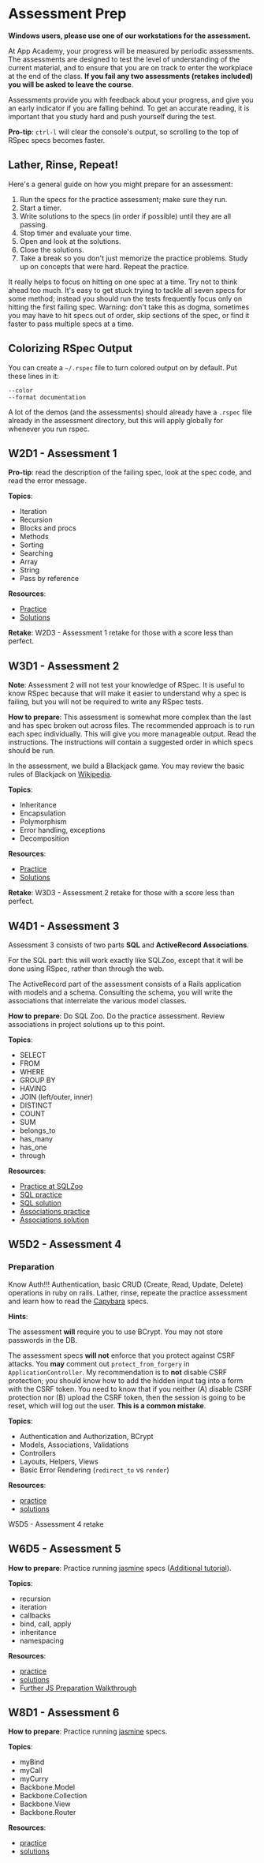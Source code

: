 # Assessment Prep

**Windows users, please use one of our workstations for the
assessment.**

At App Academy, your progress will be measured by periodic
assessments. The assessments are designed to test the level of
understanding of the current material, and to ensure that you are on
track to enter the workplace at the end of the class. **If you fail
any two assessments (retakes included) you will be asked to leave the
course**.

Assessments provide you with feedback about your progress, and give
you an early indicator if you are falling behind. To get an accurate
reading, it is important that you study hard and push yourself during
the test.

**Pro-tip**: `ctrl-l` will clear the console's output, so
scrolling to the top of RSpec specs becomes faster.

## Lather, Rinse, Repeat!

Here's a general guide on how you might prepare for an assessment:

1. Run the specs for the practice assessment; make sure they run.
2. Start a timer.
3. Write solutions to the specs (in order if possible) until they are
   all passing.
4. Stop timer and evaluate your time.
5. Open and look at the solutions.
6. Close the solutions.
7. Take a break so you don't just memorize the practice
   problems. Study up on concepts that were hard. Repeat the practice.

It really helps to focus on hitting on one spec at a time. Try not to
think ahead too much. It's easy to get stuck trying to tackle all
seven specs for some method; instead you should run the tests
frequently focus only on hitting the first failing spec. Warning:
don't take this as dogma, sometimes you may have to hit specs out of
order, skip sections of the spec, or find it faster to pass multiple
specs at a time.

## Colorizing RSpec Output

You can create a `~/.rspec` file to turn colored output on by
default. Put these lines in it:

```
--color
--format documentation
```

A lot of the demos (and the assessments) should already have a
`.rspec` file already in the assessment directory, but this will apply
globally for whenever you run rspec.

## W2D1 - Assessment 1

**Pro-tip**: read the description of the failing spec, look at the
spec code, and read the error message.

**Topics**:

* Iteration
* Recursion
* Blocks and procs
* Methods
* Sorting
* Searching
* Array
* String
* Pass by reference

**Resources**:

* [Practice][a1]
* [Solutions][a1-soln]

[a1]: ./a01-practice
[a1-soln]: ./a01-practice-soln

**Retake**: W2D3 - Assessment 1 retake for those with a score less
than perfect.

## W3D1 - Assessment 2

**Note**: Assessment 2 will not test your knowledge of RSpec. It is
useful to know RSpec because that will make it easier to understand
why a spec is failing, but you will not be required to write any RSpec
tests.

**How to prepare**: This assessment is somewhat more complex than the
last and has spec broken out across files. The recommended approach is
to run each spec individually. This will give you more manageable
output. Read the instructions. The instructions will contain a
suggested order in which specs should be run.

In the assessment, we build a Blackjack game. You may review the basic
rules of Blackjack on [Wikipedia][wiki-blackjack].

[wiki-blackjack]: http://en.wikipedia.org/wiki/Blackjack

**Topics**:

* Inheritance
* Encapsulation
* Polymorphism
* Error handling, exceptions
* Decomposition

**Resources**:

* [Practice][a2]
* [Solutions][a2-soln]

[a2]: ./a02-practice
[a2-soln]: ./a02-practice-soln

**Retake**: W3D3 - Assessment 2 retake for those with a score less
than perfect.

## W4D1 - Assessment 3

Assessment 3 consists of two parts **SQL** and **ActiveRecord
Associations**.

For the SQL part: this will work exactly like SQLZoo, except that
it will be done using RSpec, rather than through the web.

The ActiveRecord part of the assessment consists of a Rails
application with models and a schema. Consulting the schema, you will
write the associations that interrelate the various model classes.

**How to prepare**: Do SQL Zoo. Do the practice assessment. Review
associations in project solutions up to this point.

**Topics**:

* SELECT
* FROM
* WHERE
* GROUP BY
* HAVING
* JOIN (left/outer, inner)
* DISTINCT
* COUNT
* SUM
* belongs_to
* has_many
* has_one
* through

**Resources**:

* [Practice at SQLZoo][sql-zoo]
* [SQL practice][a3-sql]
* [SQL solution][a3-sql-soln]
* [Associations practice][a3-assoc]
* [Associations solution][a3-assoc-soln]

## W5D2 - Assessment 4

### Preparation

Know Auth!!! Authentication, basic CRUD (Create, Read, Update, Delete)
operations in ruby on rails. Lather, rinse, repeate the practice
assessment and learn how to read the [Capybara][capybara] specs.

**Hints**:

The assessment **will** require you to use BCrypt. You may not store
passwords in the DB.

The assessment specs **will not** enforce that you protect against
CSRF attacks. You **may** comment out `protect_from_forgery` in
`ApplicationController`. My recommendation is to **not** disable CSRF
protection; you should know how to add the hidden input tag into a
form with the CSRF token. You need to know that if you neither (A)
disable CSRF protection nor (B) upload the CSRF token, then the
session is going to be reset, which will log out the user.  **This is
a common mistake**.

**Topics**:

* Authentication and Authorization, BCrypt
* Models, Associations, Validations
* Controllers
* Layouts, Helpers, Views
* Basic Error Rendering (`redirect_to` vs `render`)

**Resources**:

* [practice][a4]
* [solutions][a4-soln]

W5D5 - Assessment 4 retake

[capybara]: https://github.com/jnicklas/capybara

## W6D5 - Assessment 5

**How to prepare**: Practice running [jasmine][jasmine-github] specs
([Additional tutorial][jasmine-tutorial]).

**Topics**:

* recursion
* iteration
* callbacks
* bind, call, apply
* inheritance
* namespacing

**Resources**:

* [practice][a5]
* [solutions][a5-soln]
* [Further JS Preparation Walkthrough](./js-readme.md)

[jasmine-tutorial]: http://evanhahn.com/how-do-i-jasmine/
[jasmine-github]: https://github.com/jasmine/jasmine

## W8D1 - Assessment 6

**How to prepare**: Practice running [jasmine][jasmine-github] specs.

**Topics**:
*  myBind
*  myCall
*  myCurry
*  Backbone.Model
*  Backbone.Collection
*  Backbone.View
*  Backbone.Router

**Resources**:

* [practice][a6]
* [solutions][a6-soln]

[a3-sql]: ./a03-practice-sql
[a3-sql-soln]: ./a03-practice-sql-soln
[a3-assoc]: ./a03-practice-assoc
[a3-assoc-soln]: ./a03-practice-assoc-soln
[sql-zoo]: http://sqlzoo.net/wiki/Main_Page
[a4]: ./a04-practice
[a4-soln]: ./a04-practice-soln
[a5]: ./a05-practice
[a5-soln]: ./a05-practice-soln
[a6]: ./a06-practice
[a6-soln]: ./a06-practice-soln
